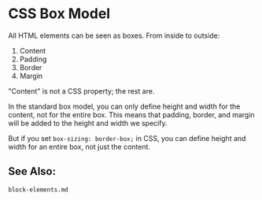 # CSS Box Model

All HTML elements can be seen as boxes. From inside to outside:

1. Content
2. Padding
3. Border
4. Margin

"Content" is not a CSS property; the rest are.

In the standard box model, you can only define height and width for the content, not for the entire box. This means that padding, border, and margin will be added to the height and width we specify.

But if you set `box-sizing: border-box;` in CSS, you can define height and width for an entire box, not just the content.

## See Also:

`block-elements.md`




